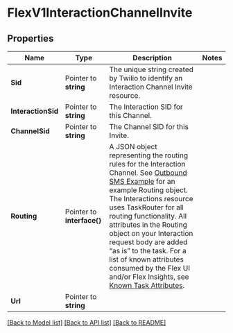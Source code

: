 # FlexV1InteractionChannelInvite

## Properties

Name | Type | Description | Notes
------------ | ------------- | ------------- | -------------
**Sid** | Pointer to **string** | The unique string created by Twilio to identify an Interaction Channel Invite resource. |
**InteractionSid** | Pointer to **string** | The Interaction SID for this Channel. |
**ChannelSid** | Pointer to **string** | The Channel SID for this Invite. |
**Routing** | Pointer to **interface{}** | A JSON object representing the routing rules for the Interaction Channel. See [Outbound SMS Example](https://www.twilio.com/docs/flex/developer/conversations/interactions-api/interactions#agent-initiated-outbound-interactions) for an example Routing object. The Interactions resource uses TaskRouter for all routing functionality.   All attributes in the Routing object on your Interaction request body are added “as is” to the task. For a list of known attributes consumed by the Flex UI and/or Flex Insights, see [Known Task Attributes](https://www.twilio.com/docs/flex/developer/conversations/interactions-api#task-attributes). |
**Url** | Pointer to **string** |  |

[[Back to Model list]](../README.md#documentation-for-models) [[Back to API list]](../README.md#documentation-for-api-endpoints) [[Back to README]](../README.md)


